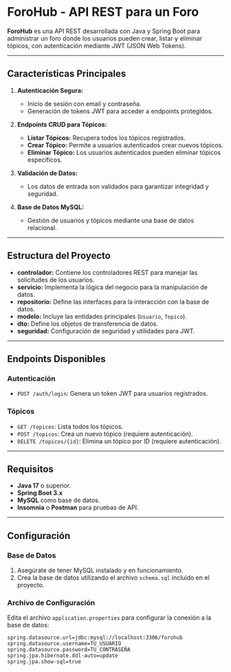 # ForoHub - API REST para un Foro

**ForoHub** es una API REST desarrollada con Java y Spring Boot para administrar un foro donde los usuarios pueden crear, listar y eliminar tópicos, con autenticación mediante JWT (JSON Web Tokens).

---

## **Características Principales**
1. **Autenticación Segura:**
   - Inicio de sesión con email y contraseña.
   - Generación de tokens JWT para acceder a endpoints protegidos.

2. **Endpoints CRUD para Tópicos:**
   - **Listar Tópicos:** Recupera todos los tópicos registrados.
   - **Crear Tópico:** Permite a usuarios autenticados crear nuevos tópicos.
   - **Eliminar Tópico:** Los usuarios autenticados pueden eliminar tópicos específicos.

3. **Validación de Datos:**
   - Los datos de entrada son validados para garantizar integridad y seguridad.

4. **Base de Datos MySQL:**
   - Gestión de usuarios y tópicos mediante una base de datos relacional.

---

## **Estructura del Proyecto**
- **controlador:** Contiene los controladores REST para manejar las solicitudes de los usuarios.
- **servicio:** Implementa la lógica del negocio para la manipulación de datos.
- **repositorio:** Define las interfaces para la interacción con la base de datos.
- **modelo:** Incluye las entidades principales (`Usuario`, `Topico`).
- **dto:** Define los objetos de transferencia de datos.
- **seguridad:** Configuración de seguridad y utilidades para JWT.

---

## **Endpoints Disponibles**

### **Autenticación**
- `POST /auth/login`: Genera un token JWT para usuarios registrados.

### **Tópicos**
- `GET /topicos`: Lista todos los tópicos.
- `POST /topicos`: Crea un nuevo tópico (requiere autenticación).
- `DELETE /topicos/{id}`: Elimina un tópico por ID (requiere autenticación).

---

## **Requisitos**
- **Java 17** o superior.
- **Spring Boot 3.x**
- **MySQL** como base de datos.
- **Insomnia** o **Postman** para pruebas de API.

---

## **Configuración**

### **Base de Datos**
1. Asegúrate de tener MySQL instalado y en funcionamiento.
2. Crea la base de datos utilizando el archivo `schema.sql` incluido en el proyecto.

### **Archivo de Configuración**
Edita el archivo `application.properties` para configurar la conexión a la base de datos:
```properties
spring.datasource.url=jdbc:mysql://localhost:3306/forohub
spring.datasource.username=TU_USUARIO
spring.datasource.password=TU_CONTRASEÑA
spring.jpa.hibernate.ddl-auto=update
spring.jpa.show-sql=true
